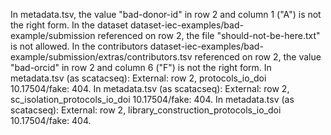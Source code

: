 In metadata.tsv, the value "bad-donor-id" in row 2 and column 1 ("A") is not the right form.
In the dataset dataset-iec-examples/bad-example/submission referenced on row 2, the file "should-not-be-here.txt" is not allowed.
In the contributors dataset-iec-examples/bad-example/submission/extras/contributors.tsv referenced on row 2, the value "bad-orcid" in row 2 and column 6 ("F") is not the right form.
In metadata.tsv (as scatacseq): External: row 2, protocols_io_doi 10.17504/fake: 404.
In metadata.tsv (as scatacseq): External: row 2, sc_isolation_protocols_io_doi 10.17504/fake: 404.
In metadata.tsv (as scatacseq): External: row 2, library_construction_protocols_io_doi 10.17504/fake: 404.
